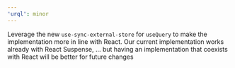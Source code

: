 ```yaml
---
'urql': minor
---
```


Leverage the new `use-sync-external-store` for `useQuery` to make the implementation more in line with React. Our current implementation works already with React Suspense, ... but having an implementation that coexists with React will be better for future changes
